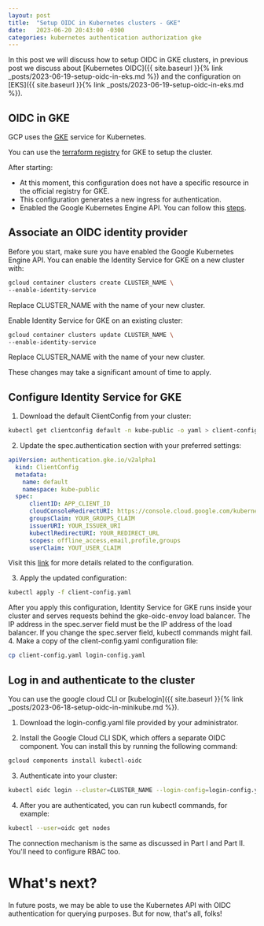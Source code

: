 ```yaml
---
layout: post
title:  "Setup OIDC in Kubernetes clusters - GKE"
date:   2023-06-20 20:43:00 -0300
categories: kubernetes authentication authorization gke
---
```

In this post we will discuss how to setup OIDC in GKE clusters, in previous post we discuss about [Kubernetes OIDC]({{ site.baseurl }}{% link _posts/2023-06-19-setup-oidc-in-eks.md %}) and the configuration on [EKS]({{ site.baseurl }}{% link _posts/2023-06-19-setup-oidc-in-eks.md %}).


## OIDC in GKE

GCP uses the [GKE](https://cloud.google.com/kubernetes-engine?utm_source=google&utm_medium=cpc&utm_campaign=latam-AR-all-es-dr-BKWS-all-all-trial-b-dr-1605194-LUAC0020050&utm_content=text-ad-none-any-DEV_c-CRE_649255871171-ADGP_Hybrid%20%7C%20BKWS%20-%20BRO%20%7C%20Txt%20~%20Containers_Kubernetes-KWID_43700075321154573-kwd-336266607510&utm_term=KW_google%20kubernetes%20engine-ST_google%20kubernetes%20engine&gclid=Cj0KCQjw1rqkBhCTARIsAAHz7K10ipu1znNMlga_NTMGgnlDLZ0Jxsff3Ki6rIUALkW2EXHF_fJeEGsaAo9TEALw_wcB&gclsrc=aw.ds) service for Kubernetes. 

You can use the [terraform registry](https://registry.terraform.io/providers/hashicorp/google/latest/docs/resources/container_cluster) for GKE to setup the cluster.

After starting:
* At this moment, this configuration does not have a specific resource in the official registry for GKE.
* This configuration generates a new ingress for authentication.
* Enabled the Google Kubernetes Engine API. You can follow this [steps](https://cloud.google.com/kubernetes-engine/docs/deploy-app-cluster).

## Associate an OIDC identity provider

Before you start, make sure you have enabled the Google Kubernetes Engine API.
You can enable the Identity Service for GKE on a new cluster with:
```bash
gcloud container clusters create CLUSTER_NAME \
--enable-identity-service
```
Replace CLUSTER_NAME with the name of your new cluster.

Enable Identity Service for GKE on an existing cluster:
```bash
gcloud container clusters update CLUSTER_NAME \
--enable-identity-service
```
Replace CLUSTER_NAME with the name of your new cluster.

These changes may take a significant amount of time to apply.

## Configure Identity Service for GKE
1. Download the default ClientConfig from your cluster:
```bash
kubectl get clientconfig default -n kube-public -o yaml > client-config.yaml
```
2. Update the spec.authentication section with your preferred settings:
```yaml
apiVersion: authentication.gke.io/v2alpha1
  kind: ClientConfig
  metadata:
    name: default
    namespace: kube-public
  spec:
      clientID: APP_CLIENT_ID
      cloudConsoleRedirectURI: https://console.cloud.google.com/kubernetes/oidc
      groupsClaim: YOUR_GROUPS_CLAIM
      issuerURI: YOUR_ISSUER_URI
      kubectlRedirectURI: YOUR_REDIRECT_URL
      scopes: offline_access,email,profile,groups
      userClaim: YOUT_USER_CLAIM
```

Visit this [link](https://cloud.google.com/kubernetes-engine/docs/how-to/oidc#configuring_on_a_cluster) for more details related to the configuration.

3. Apply the updated configuration:
```bash
kubectl apply -f client-config.yaml
```
After you apply this configuration, Identity Service for GKE runs inside your cluster and serves requests behind the gke-oidc-envoy load balancer. The IP address in the spec.server field must be the IP address of the load balancer. If you change the spec.server field, kubectl commands might fail.
4. Make a copy of the client-config.yaml configuration file:
```bash
cp client-config.yaml login-config.yaml
```

## Log in and authenticate to the cluster
You can use the google cloud CLI or [kubelogin]({{ site.baseurl }}{% link _posts/2023-06-18-setup-oidc-in-minikube.md %}).

1. Download the login-config.yaml file provided by your administrator.

2. Install the Google Cloud CLI SDK, which offers a separate OIDC component. You can install this by running the following command:
```bash
gcloud components install kubectl-oidc
```
3. Authenticate into your cluster:
```bash
kubectl oidc login --cluster=CLUSTER_NAME --login-config=login-config.yaml
```
4. After you are authenticated, you can run kubectl commands, for example:
```bash
kubectl --user=oidc get nodes
```

The connection mechanism is the same as discussed in Part I and Part II. You'll need to configure RBAC too.

# What's next?

In future posts, we may be able to use the Kubernetes API with OIDC authentication for querying purposes. But for now, that's all, folks!